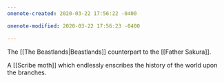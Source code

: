 ```yaml
---
onenote-created: 2020-03-22 17:56:22 -0400

onenote-modified: 2020-03-22 17:56:23 -0400

---
```

The [[The Beastlands|Beastlands]] counterpart to the [[Father Sakura]].

A [[Scribe moth]] which endlessly enscribes the history of the world upon the branches.
